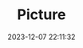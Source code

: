 ---
weight: 1
images:
- /images/edited/64.jpeg
title: Picture
date: 2023-12-07 22:11:32
tags:
- luminar
- work
---